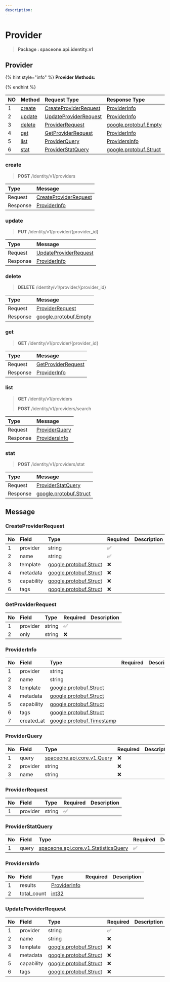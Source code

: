 ```yaml
---
description:  
---
```

# Provider

>  **Package : spaceone.api.identity.v1**

## Provider

{% hint style="info" %}
**Provider Methods:**

{%  endhint %}


| NO |  Method | Request Type | Response Type | Description |
| :--- | :--- | :--- | :--- | :--- |
| 1 | [create](Provider.md#create)| [CreateProviderRequest](Provider.md#createproviderrequest)| [ProviderInfo](Provider.md#providerinfo) |  |
| 2 | [update](Provider.md#update)| [UpdateProviderRequest](Provider.md#updateproviderrequest)| [ProviderInfo](Provider.md#providerinfo) |  |
| 3 | [delete](Provider.md#delete)| [ProviderRequest](Provider.md#providerrequest)|[google.protobuf.Empty](https://github.com/protocolbuffers/protobuf/blob/master/src/google/protobuf/empty.proto)|  |
| 4 | [get](Provider.md#get)| [GetProviderRequest](Provider.md#getproviderrequest)| [ProviderInfo](Provider.md#providerinfo) |  |
| 5 | [list](Provider.md#list)| [ProviderQuery](Provider.md#providerquery)| [ProvidersInfo](Provider.md#providersinfo) |  |
| 6 | [stat](Provider.md#stat)| [ProviderStatQuery](Provider.md#providerstatquery)|[google.protobuf.Struct](https://github.com/protocolbuffers/protobuf/blob/master/src/google/protobuf/struct.proto)|  |

### create
> **POST** /identity/v1/providers
>



| Type | Message |
| :--- | :--- |
| Request | [CreateProviderRequest](Provider.md#createproviderrequest) |
| Response |  [ProviderInfo](Provider.md#providerinfo)  |



### update
> **PUT** /identity/v1/provider/{provider_id}
>



| Type | Message |
| :--- | :--- |
| Request | [UpdateProviderRequest](Provider.md#updateproviderrequest) |
| Response |  [ProviderInfo](Provider.md#providerinfo)  |



### delete
> **DELETE** /identity/v1/provider/{provider_id}
>



| Type | Message |
| :--- | :--- |
| Request | [ProviderRequest](Provider.md#providerrequest) |
| Response | [google.protobuf.Empty](https://github.com/protocolbuffers/protobuf/blob/master/src/google/protobuf/empty.proto) |



### get
> **GET** /identity/v1/provider/{provider_id}
>



| Type | Message |
| :--- | :--- |
| Request | [GetProviderRequest](Provider.md#getproviderrequest) |
| Response |  [ProviderInfo](Provider.md#providerinfo)  |



### list
> **GET** /identity/v1/providers
>
> **POST** /identity/v1/providers/search




| Type | Message |
| :--- | :--- |
| Request | [ProviderQuery](Provider.md#providerquery) |
| Response |  [ProvidersInfo](Provider.md#providersinfo)  |



### stat
> **POST** /identity/v1/providers/stat
>



| Type | Message |
| :--- | :--- |
| Request | [ProviderStatQuery](Provider.md#providerstatquery) |
| Response | [google.protobuf.Struct](https://github.com/protocolbuffers/protobuf/blob/master/src/google/protobuf/struct.proto) |





## Message

### CreateProviderRequest
| No | Field | Type | Required | Description |
| :--- | :--- | :--- | :--- | :--- |
| 1 | provider |string |✅ ||
| 2 | name |string |✅ ||
| 3 | template |[google.protobuf.Struct](https://github.com/protocolbuffers/protobuf/blob/master/src/google/protobuf/struct.proto) |❌ ||
| 4 | metadata |[google.protobuf.Struct](https://github.com/protocolbuffers/protobuf/blob/master/src/google/protobuf/struct.proto) |❌ ||
| 5 | capability |[google.protobuf.Struct](https://github.com/protocolbuffers/protobuf/blob/master/src/google/protobuf/struct.proto) |❌ ||
| 6 | tags |[google.protobuf.Struct](https://github.com/protocolbuffers/protobuf/blob/master/src/google/protobuf/struct.proto) |❌ ||

### GetProviderRequest
| No | Field | Type | Required | Description |
| :--- | :--- | :--- | :--- | :--- |
| 1 | provider |string |✅ ||
| 2 | only |string |❌ ||

### ProviderInfo
| No | Field | Type | Required | Description |
| :--- | :--- | :--- | :--- | :--- |
| 1 | provider |string | ||
| 2 | name |string | ||
| 3 | template |[google.protobuf.Struct](https://github.com/protocolbuffers/protobuf/blob/master/src/google/protobuf/struct.proto) | ||
| 4 | metadata |[google.protobuf.Struct](https://github.com/protocolbuffers/protobuf/blob/master/src/google/protobuf/struct.proto) | ||
| 5 | capability |[google.protobuf.Struct](https://github.com/protocolbuffers/protobuf/blob/master/src/google/protobuf/struct.proto) | ||
| 6 | tags |[google.protobuf.Struct](https://github.com/protocolbuffers/protobuf/blob/master/src/google/protobuf/struct.proto) | ||
| 7 | created_at |[google.protobuf.Timestamp](https://github.com/protocolbuffers/protobuf/blob/master/src/google/protobuf/timestamp.proto) | ||

### ProviderQuery
| No | Field | Type | Required | Description |
| :--- | :--- | :--- | :--- | :--- |
| 1 | query |[spaceone.api.core.v1.Query](https://spaceone-dev.gitbook.io/api-reference/common-v1/search-query) |❌ ||
| 2 | provider |string |❌ ||
| 3 | name |string |❌ ||

### ProviderRequest
| No | Field | Type | Required | Description |
| :--- | :--- | :--- | :--- | :--- |
| 1 | provider |string |✅ ||

### ProviderStatQuery
| No | Field | Type | Required | Description |
| :--- | :--- | :--- | :--- | :--- |
| 1 | query |[spaceone.api.core.v1.StatisticsQuery](https://spaceone-dev.gitbook.io/api-reference/common-v1/statistics-query) |✅ ||

### ProvidersInfo
| No | Field | Type | Required | Description |
| :--- | :--- | :--- | :--- | :--- |
| 1 | results |[ProviderInfo](Provider.md#providerinfo) | ||
| 2 | total_count |[int32](https://github.com/protocolbuffers/protobuf/blob/master/src/google/protobuf/type.proto) | ||

### UpdateProviderRequest
| No | Field | Type | Required | Description |
| :--- | :--- | :--- | :--- | :--- |
| 1 | provider |string |✅ ||
| 2 | name |string |❌ ||
| 3 | template |[google.protobuf.Struct](https://github.com/protocolbuffers/protobuf/blob/master/src/google/protobuf/struct.proto) |❌ ||
| 4 | metadata |[google.protobuf.Struct](https://github.com/protocolbuffers/protobuf/blob/master/src/google/protobuf/struct.proto) |❌ ||
| 5 | capability |[google.protobuf.Struct](https://github.com/protocolbuffers/protobuf/blob/master/src/google/protobuf/struct.proto) |❌ ||
| 6 | tags |[google.protobuf.Struct](https://github.com/protocolbuffers/protobuf/blob/master/src/google/protobuf/struct.proto) |❌ ||
